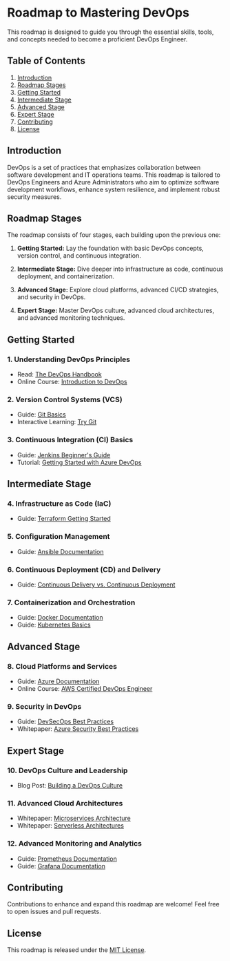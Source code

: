 # Roadmap to Mastering DevOps

This roadmap is designed to guide you through the essential skills, tools, and concepts needed to become a proficient DevOps Engineer.

## Table of Contents

1. [Introduction](#introduction)
2. [Roadmap Stages](#roadmap-stages)
3. [Getting Started](#getting-started)
4. [Intermediate Stage](#intermediate-stage)
5. [Advanced Stage](#advanced-stage)
6. [Expert Stage](#expert-stage)
7. [Contributing](#contributing)
8. [License](#license)

## Introduction

DevOps is a set of practices that emphasizes collaboration between software development and IT operations teams. This roadmap is tailored to DevOps Engineers and Azure Administrators who aim to optimize software development workflows, enhance system resilience, and implement robust security measures.

## Roadmap Stages

The roadmap consists of four stages, each building upon the previous one:

1. **Getting Started:** Lay the foundation with basic DevOps concepts, version control, and continuous integration.

2. **Intermediate Stage:** Dive deeper into infrastructure as code, continuous deployment, and containerization.

3. **Advanced Stage:** Explore cloud platforms, advanced CI/CD strategies, and security in DevOps.

4. **Expert Stage:** Master DevOps culture, advanced cloud architectures, and advanced monitoring techniques.

## Getting Started

### 1. Understanding DevOps Principles

- Read: [The DevOps Handbook](https://www.devopshandbook.com/)
- Online Course: [Introduction to DevOps](https://www.coursera.org/learn/intro-to-devops)

### 2. Version Control Systems (VCS)

- Guide: [Git Basics](https://git-scm.com/book/en/v2/Getting-Started-Git-Basics)
- Interactive Learning: [Try Git](https://try.github.io/)

### 3. Continuous Integration (CI) Basics

- Guide: [Jenkins Beginner's Guide](https://www.jenkins.io/doc/book/)
- Tutorial: [Getting Started with Azure DevOps](https://docs.microsoft.com/en-us/azure/devops/user-guide/what-is-azure-devops)

## Intermediate Stage

### 4. Infrastructure as Code (IaC)

- Guide: [Terraform Getting Started](https://learn.hashicorp.com/terraform/getting-started/intro)

### 5. Configuration Management

- Guide: [Ansible Documentation](https://docs.ansible.com/ansible/latest/index.html)

### 6. Continuous Deployment (CD) and Delivery

- Guide: [Continuous Delivery vs. Continuous Deployment](https://www.atlassian.com/continuous-delivery/continuous-deployment)

### 7. Containerization and Orchestration

- Guide: [Docker Documentation](https://docs.docker.com/)
- Guide: [Kubernetes Basics](https://kubernetes.io/docs/tutorials/kubernetes-basics/)

## Advanced Stage

### 8. Cloud Platforms and Services

- Guide: [Azure Documentation](https://docs.microsoft.com/en-us/azure/)
- Online Course: [AWS Certified DevOps Engineer](https://www.aws.training/Details/Curriculum?id=32467)

### 9. Security in DevOps

- Guide: [DevSecOps Best Practices](https://www.owasp.org/www-project-devsecops-maturity-model/)
- Whitepaper: [Azure Security Best Practices](https://docs.microsoft.com/en-us/azure/security/fundamentals/secure-devops-practices)

## Expert Stage

### 10. DevOps Culture and Leadership

- Blog Post: [Building a DevOps Culture](https://enterprisersproject.com/article/2018/12/devops-culture-17-leading-it-pros)

### 11. Advanced Cloud Architectures

- Whitepaper: [Microservices Architecture](https://microservices.io/patterns/microservices.html)
- Whitepaper: [Serverless Architectures](https://aws.amazon.com/serverless/)

### 12. Advanced Monitoring and Analytics

- Guide: [Prometheus Documentation](https://prometheus.io/docs/introduction/overview/)
- Guide: [Grafana Documentation](https://grafana.com/docs/)

## Contributing

Contributions to enhance and expand this roadmap are welcome! Feel free to open issues and pull requests.

## License

This roadmap is released under the [MIT License](LICENSE).
